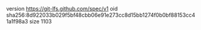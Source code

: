 version https://git-lfs.github.com/spec/v1
oid sha256:8d922033b029f5bf48cbb06e91e273cc8d15bb1274f0b0bf88153cc41a1f98a3
size 1103
